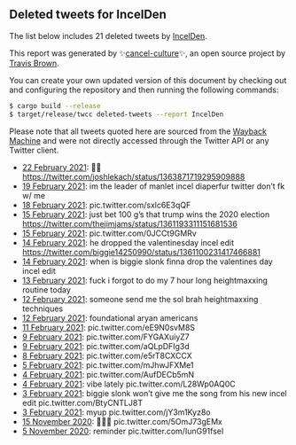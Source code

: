 ## Deleted tweets for IncelDen

The list below includes 21 deleted tweets by
[IncelDen](https://twitter.com/IncelDen).



This report was generated by ✨[cancel-culture](https://github.com/travisbrown/cancel-culture)✨,
an open source project by [Travis Brown](https://twitter.com/travisbrown).

You can create your own updated version of this document by checking out and configuring the
repository and then running the following commands:

```bash
$ cargo build --release
$ target/release/twcc deleted-tweets --report IncelDen
```

Please note that all tweets quoted here are sourced from the
[Wayback Machine](https://web.archive.org) and were not directly accessed through the Twitter API or
any Twitter client.

* [22 February 2021](https://web.archive.org/web/20210222152432/https://twitter.com/IncelDen/status/1363871961408036864): 😤😤 https://twitter.com/joshlekach/status/1363871719295909888 <!--1363871961408036864-->
* [19 February 2021](https://web.archive.org/web/20210219010321/https://twitter.com/IncelDen/status/1362568341295157249): im the leader of manlet incel diaperfur twitter don’t fk w/ me <!--1362568341295157249-->
* [18 February 2021](https://web.archive.org/web/20210218223850/https://twitter.com/IncelDen/status/1362531983365189637): pic.twitter.com/sxlc6E3qQF <!--1362531983365189637-->
* [15 February 2021](https://web.archive.org/web/20210215142918/https://twitter.com/IncelDen/status/1361321645676388352): just bet 100 g’s that trump wins the 2020 election https://twitter.com/thejimjams/status/1361193311151681536 <!--1361321645676388352-->
* [15 February 2021](https://web.archive.org/web/20210215034023/https://twitter.com/IncelDen/status/1361158299350163458): pic.twitter.com/0JCCt9GMRv <!--1361158299350163458-->
* [14 February 2021](https://web.archive.org/web/20210214235827/https://twitter.com/IncelDen/status/1361102458215424002): he dropped the valentinesday incel edit https://twitter.com/biggie14250990/status/1361100231417466881 <!--1361102458215424002-->
* [14 February 2021](https://web.archive.org/web/20210214222742/https://twitter.com/IncelDen/status/1361079635983892483): when is biggie slonk finna drop the valentines day incel edit <!--1361079635983892483-->
* [13 February 2021](https://web.archive.org/web/20210213235102/https://twitter.com/IncelDen/status/1360738200076058628): fuck i forgot to do my 7 hour long  heightmaxxing routine today <!--1360738200076058628-->
* [12 February 2021](https://web.archive.org/web/20210212165131/https://twitter.com/IncelDen/status/1360270267801612290): someone send me the sol brah heightmaxxing techniques <!--1360270267801612290-->
* [12 February 2021](https://web.archive.org/web/20210212015144/https://twitter.com/IncelDen/status/1360043816124874754): foundational aryan americans <!--1360043816124874754-->
* [11 February 2021](https://web.archive.org/web/20210211001310/https://twitter.com/IncelDen/status/1359656604011012096): pic.twitter.com/eE9N0svM8S <!--1359656604011012096-->
* [ 9 February 2021](https://web.archive.org/web/20210209233845/https://twitter.com/IncelDen/status/1359285556212023296): pic.twitter.com/FYGAXuiyZ7 <!--1359285556212023296-->
* [ 9 February 2021](https://web.archive.org/web/20210209032855/https://twitter.com/IncelDen/status/1358980426040291328): pic.twitter.com/aQLpDFIg3d <!--1358980426040291328-->
* [ 8 February 2021](https://web.archive.org/web/20210208225532/https://twitter.com/IncelDen/status/1358912284119207938): pic.twitter.com/e5rT8CXCCX <!--1358912284119207938-->
* [ 5 February 2021](https://web.archive.org/web/20210205145713/https://twitter.com/IncelDen/status/1357704400228261890): pic.twitter.com/mJhwJFXMe1 <!--1357704400228261890-->
* [ 4 February 2021](https://web.archive.org/web/20210204200229/https://twitter.com/IncelDen/status/1357419215859445771): pic.twitter.com/AufDECb5mN <!--1357419215859445771-->
* [ 4 February 2021](https://web.archive.org/web/20210204000934/https://twitter.com/IncelDen/status/1357118947460546565): vibe lately pic.twitter.com/L28Wp0AQ0C <!--1357118947460546565-->
* [ 3 February 2021](https://web.archive.org/web/20210203205439/https://twitter.com/IncelDen/status/1357069939522363397): biggie slonk won’t give me the song from his new incel edit pic.twitter.com/BtyCNTLJ8T <!--1357069939522363397-->
* [ 3 February 2021](https://web.archive.org/web/20210203012302/https://twitter.com/IncelDen/status/1356775156660789255): myup pic.twitter.com/jY3m1Kyz8o <!--1356775156660789255-->
* [15 November 2020](https://web.archive.org/web/20210222024541/https://twitter.com/IncelDen/status/1327818428384759810): 🖕😂🖕 pic.twitter.com/5OmJ73gEMx <!--1327818428384759810-->
* [ 5 November 2020](https://web.archive.org/web/20210221215755/https://twitter.com/IncelDen/status/1324482422155694082): reminder pic.twitter.com/IunG91fseI <!--1324482422155694082-->
